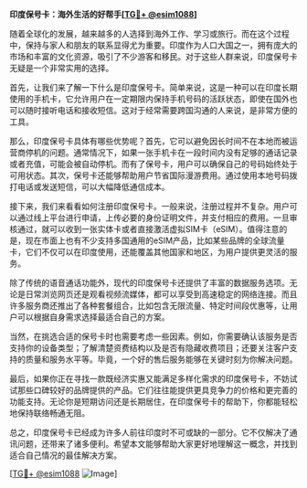**印度保号卡：海外生活的好帮手[[TG💪+ @esim1088](https://t.me/s/esim1088)]**

随着全球化的发展，越来越多的人选择到海外工作、学习或旅行。而在这个过程中，保持与家人和朋友的联系显得尤为重要。印度作为人口大国之一，拥有庞大的市场和丰富的文化资源，吸引了不少游客和移民。对于这些人群来说，印度保号卡无疑是一个非常实用的选择。

首先，让我们来了解一下什么是印度保号卡。简单来说，这是一种可以在印度长期使用的手机卡，它允许用户在一定期限内保持手机号码的活跃状态，即使在国外也可以随时接听电话和接收短信。这对于经常需要跨国沟通的人来说，是非常方便的工具。

那么，印度保号卡具体有哪些优势呢？首先，它可以避免因长时间不在本地而被运营商停机的问题。通常情况下，如果一张手机卡在一段时间内没有足够的通话记录或者充值，可能会被自动停机。而有了保号卡，用户可以确保自己的号码始终处于可用状态。其次，保号卡还能够帮助用户节省国际漫游费用。通过使用本地号码拨打电话或发送短信，可以大幅降低通信成本。

接下来，我们来看看如何注册印度保号卡。一般来说，注册过程并不复杂。用户可以通过线上平台进行申请，上传必要的身份证明文件，并支付相应的费用。一旦审核通过，就可以收到一张实体卡或者直接激活虚拟SIM卡（eSIM）。值得注意的是，现在市面上也有不少支持多国通用的eSIM产品，比如某些品牌的全球流量卡，它们不仅可以在印度使用，还能覆盖其他国家和地区，为用户提供更灵活的服务。

除了传统的语音通话功能外，现代的印度保号卡还提供了丰富的数据服务选项。无论是日常浏览网页还是观看视频流媒体，都可以享受到高速稳定的网络连接。而且许多服务商还推出了各种套餐组合，比如包含无限流量、特定时间段优惠等，让用户可以根据自身需求选择最适合自己的方案。

当然，在挑选合适的保号卡时也需要考虑一些因素。例如，你需要确认该服务是否支持你的设备类型；了解清楚资费结构以及是否有隐藏收费项目；还要关注客户支持的质量和服务水平等。毕竟，一个好的售后服务能够在关键时刻为你解决问题。

最后，如果你正在寻找一款既经济实惠又能满足多样化需求的印度保号卡，不妨试试那些口碑较好的品牌提供的产品。它们往往能提供更具竞争力的价格和更完善的功能支持。无论你是短期访问还是长期居住，在印度保号卡的帮助下，你都能轻松地保持联络畅通无阻。

总之，印度保号卡已经成为许多人前往印度时不可或缺的一部分。它不仅解决了通讯问题，还带来了诸多便利。希望本文能够帮助大家更好地理解这一概念，并找到适合自己情况的最佳解决方案。

[[TG💪+ @esim1088](https://t.me/s/esim1088) ![Image](https://i.postimg.cc/4NQfJmqS/Snipaste-2025-05-13-00-14-12.png)]